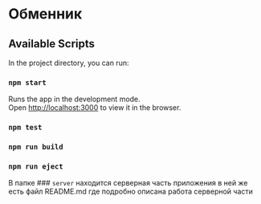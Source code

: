 # Обменник

## Available Scripts

In the project directory, you can run:
### `npm start`
Runs the app in the development mode.\
Open [http://localhost:3000](http://localhost:3000) to view it in the browser.
### `npm test`
### `npm run build`
### `npm run eject`

В папке ### `server` находится серверная часть приложения в ней же есть файл README.md 
где подробно описана работа серверной части


